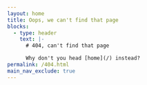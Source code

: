 ```yaml
---
layout: home
title: Oops, we can't find that page
blocks:
  - type: header
    text: |-
      # 404, can't find that page

      Why don't you head [home](/) instead?
permalink: /404.html
main_nav_exclude: true
---
```

